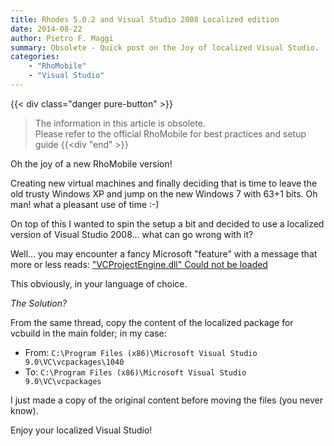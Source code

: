 ```yaml
---
title: Rhodes 5.0.2 and Visual Studio 2008 Localized edition
date: 2014-08-22
author: Pietro F. Maggi
summary: Obsolete - Quick post on the Joy of localized Visual Studio.
categories:
    - "RhoMobile"
    - "Visual Studio"
---
```


{{< div class="danger pure-button" >}}
> The information in this article is obsolete.<br>Please refer to the official RhoMobile for best practices and setup guide
{{<div "end" >}}

Oh the joy of a new RhoMobile version!

Creating new virtual machines and finally deciding that is time to leave the old trusty Windows XP and jump on the new Windows 7 with 63+1 bits. Oh man! what a pleasant use of time :-)

On top of this I wanted to spin the setup a bit and decided to use a localized version of Visual Studio 2008... what can go wrong with it?

Well... you may encounter a fancy Microsoft "feature" with a message that more or less reads:
["VCProjectEngine.dll" Could not be loaded](http://social.msdn.microsoft.com/Forums/vstudio/en-US/14dc118f-5adc-4a90-9c07-fde701f6b36c/vcbld0001-vcprojectenginedll-could-not-be-loaded?forum=vcgeneral)

This obviously, in your language of choice.

*The Solution?*

From the same thread, copy the content of the localized package for vcbuild in the main folder; in my case:

 - From: `C:\Program Files (x86)\Microsoft Visual Studio 9.0\VC\vcpackages\1040`
 - To: `C:\Program Files (x86)\Microsoft Visual Studio 9.0\VC\vcpackages`

I just made a copy of the original content before moving the files (you never know).


Enjoy your localized Visual Studio!
